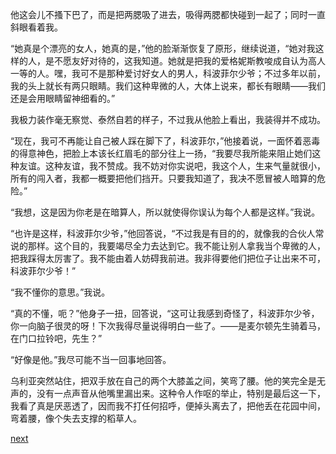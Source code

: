 
他这会儿不搔下巴了，而是把两腮吸了进去，吸得两腮都快碰到一起了；同时一直斜眼看着我。

“她真是个漂亮的女人，她真的是，”他的脸渐渐恢复了原形，继续说道，“她对我这样的人，是不愿友好对待的，这我知道。她就是把我的爱格妮斯教唆成自认为高人一等的人。嘿，我可不是那种爱讨好女人的男人，科波菲尔少爷；不过多年以前，我的头上就长有两只眼睛。我们这种卑微的人，大体上说来，都长有眼睛——我们还是会用眼睛留神细看的。”

我极力装作毫无察觉、泰然自若的样子，不过我从他脸上看出，我装得并不成功。

“现在，我可不再能让自己被人踩在脚下了，科波菲尔，”他接着说，一面怀着恶毒的得意神色，把脸上本该长红眉毛的部分往上一扬，“我要尽我所能来阻止她们这种友谊。这种友谊，我不赞成。我不妨对你实说吧，我这个人，生来气量就很小，所有的闯入者，我都一概要把他们挡开。只要我知道了，我决不愿冒被人暗算的危险。”

“我想，这是因为你老是在暗算人，所以就使得你误认为每个人都是这样。”我说。

“也许是这样，科波菲尔少爷，”他回答说，“不过我是有目的的，就像我的合伙人常说的那样。这个目的，我要竭尽全力去达到它。我不能让别人拿我当个卑微的人，把我踩得太厉害了。我不能由着人妨碍我前进。我非得要他们把位子让出来不可，科波菲尔少爷！”

“我不懂你的意思。”我说。

“真的不懂，呃？”他身子一扭，回答说，“这可让我感到奇怪了，科波菲尔少爷，你一向脑子很灵的呀！下次我得尽量说得明白一些了。——是麦尔顿先生骑着马，在门口拉铃吧，先生？”

“好像是他。”我尽可能不当一回事地回答。

乌利亚突然站住，把双手放在自己的两个大膝盖之间，笑弯了腰。他的笑完全是无声的，没有一点声音从他嘴里漏出来。这种令人作呕的举止，特别是最后这一下，我看了真是厌恶透了，因而我不打任何招呼，便掉头离去了，把他丢在花园中间，弯着腰，像个失去支撑的稻草人。

[next](page538.md)